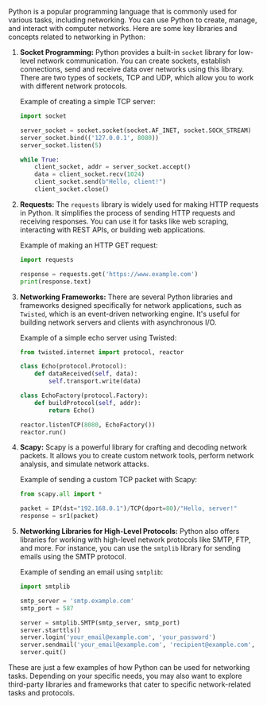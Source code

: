 Python is a popular programming language that is commonly used for various tasks, including networking. You can use Python to create, manage, and interact with computer networks. Here are some key libraries and concepts related to networking in Python:

1. **Socket Programming:** Python provides a built-in `socket` library for low-level network communication. You can create sockets, establish connections, send and receive data over networks using this library. There are two types of sockets, TCP and UDP, which allow you to work with different network protocols.

   Example of creating a simple TCP server:
   ```python
   import socket

   server_socket = socket.socket(socket.AF_INET, socket.SOCK_STREAM)
   server_socket.bind(('127.0.0.1', 8080))
   server_socket.listen(5)

   while True:
       client_socket, addr = server_socket.accept()
       data = client_socket.recv(1024)
       client_socket.send(b"Hello, client!")
       client_socket.close()
   ```

2. **Requests:** The `requests` library is widely used for making HTTP requests in Python. It simplifies the process of sending HTTP requests and receiving responses. You can use it for tasks like web scraping, interacting with REST APIs, or building web applications.

   Example of making an HTTP GET request:
   ```python
   import requests

   response = requests.get('https://www.example.com')
   print(response.text)
   ```

3. **Networking Frameworks:** There are several Python libraries and frameworks designed specifically for network applications, such as `Twisted`, which is an event-driven networking engine. It's useful for building network servers and clients with asynchronous I/O.

   Example of a simple echo server using Twisted:
   ```python
   from twisted.internet import protocol, reactor

   class Echo(protocol.Protocol):
       def dataReceived(self, data):
           self.transport.write(data)

   class EchoFactory(protocol.Factory):
       def buildProtocol(self, addr):
           return Echo()

   reactor.listenTCP(8080, EchoFactory())
   reactor.run()
   ```

4. **Scapy:** Scapy is a powerful library for crafting and decoding network packets. It allows you to create custom network tools, perform network analysis, and simulate network attacks.

   Example of sending a custom TCP packet with Scapy:
   ```python
   from scapy.all import *

   packet = IP(dst="192.168.0.1")/TCP(dport=80)/"Hello, server!"
   response = sr1(packet)
   ```

5. **Networking Libraries for High-Level Protocols:** Python also offers libraries for working with high-level network protocols like SMTP, FTP, and more. For instance, you can use the `smtplib` library for sending emails using the SMTP protocol.

   Example of sending an email using `smtplib`:
   ```python
   import smtplib

   smtp_server = 'smtp.example.com'
   smtp_port = 587

   server = smtplib.SMTP(smtp_server, smtp_port)
   server.starttls()
   server.login('your_email@example.com', 'your_password')
   server.sendmail('your_email@example.com', 'recipient@example.com', 'Hello, recipient!')
   server.quit()
   ```

These are just a few examples of how Python can be used for networking tasks. Depending on your specific needs, you may also want to explore third-party libraries and frameworks that cater to specific network-related tasks and protocols.
